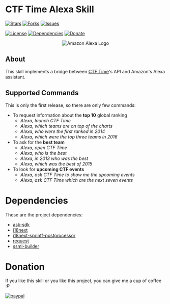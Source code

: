 # CTF Time Alexa Skill

[![Stars](https://img.shields.io/github/stars/AzraelSec/alexa_ctf_time_skill.svg?style=popout-square)](https://github.com/AzraelSec/alexa_ctf_time_skill)
[![Forks](https://img.shields.io/github/forks/AzraelSec/alexa_ctf_time_skill.svg?style=popout-square)](https://github.com/AzraelSec/alexa_ctf_time_skill)
[![Issues](https://img.shields.io/github/issues/AzraelSec/alexa_ctf_time_skill.svg?style=popout-square)](https://github.com/AzraelSec/alexa_ctf_time_skill)

[![License](https://img.shields.io/github/license/AzraelSec/alexa_ctf_time_skill.svg?style=popout-square)](https://github.com/AzraelSec/alexa_ctf_time_skill)
[![Dependencies](https://david-dm.org/AzraelSec/alexa_ctf_time_skill.svg)](https://github.com/AzraelSec/alexa_ctf_time_skill)
[![Donate](https://img.shields.io/badge/Donate-PayPal-green.svg)](https://paypal.me/azraelsec)


<div align="center">
    <img alt="Amazon Alexa Logo" src="https://static1.squarespace.com/static/52f8da70e4b05d1230c52a1d/t/599adb5546c3c47a3868e056/1503320934223/amazon_alexa">
</div>

## About
This skill implements a bridge between [CTF Time](https://ctftime.org/)'s API and Amazon's Alexa assistant.

## Supported Commands
This is only the first release, so there are only few commands:

- To request information about the **top 10** global ranking
  - *Alexa, launch CTF Time*
  - *Alexa, which teams are on top of the charts*
  - *Alexa, who were the first ranked in 2014*
  - *Alexa, which were the top three teams in 2016*
- To ask for the **best team**
  - *Alexa, open CTF Time*
  - *Alexa, who is the best*
  - *Alexa, in 2013 who was the best*
  - *Alexa, which was the best of 2015*
- To look for **upcoming CTF events**
  - *Alexa, ask CTF Time to show me the upcoming events*
  - *Alexa, ask CTF Time which are the next seven events*

# Dependencies
These are the project dependencies:

- [ask-sdk](https://www.npmjs.com/package/ask-sdk)
- [i18next](https://www.npmjs.com/package/i18next)
- [i18next-sprintf-postprocessor](https://www.npmjs.com/package/i18next-sprintf-postprocessor)
- [request](https://www.npmjs.com/package/request)
- [ssml-builder](https://www.npmjs.com/package/ssml-builder)

# Donation
If you like this skill or you like this project, you can give me a cup of coffee *:P*

[![paypal](https://www.paypalobjects.com/en_US/i/btn/btn_donateCC_LG.gif)](https://paypal.me/azraelsec)